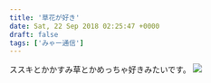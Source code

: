 ```yaml
---
title: '草花が好き'
date: Sat, 22 Sep 2018 02:25:47 +0000
draft: false
tags: ['みゃー通信']
---
```


ススキとかかすみ草とかめっちゃ好きみたいです。 [![](/images/2018/09/DSC_0686-1024x576.jpg)](/images/2018/09/DSC_0686.jpg)